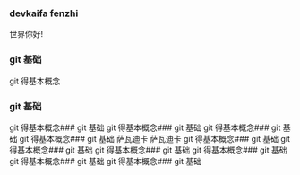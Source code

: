 ###        devkaifa  fenzhi 
世界你好!
### git 基础
git 得基本概念
### git 基础
git 得基本概念### git 基础
git 得基本概念### git 基础
git 得基本概念### git 基础
git 得基本概念### git 基础
萨瓦迪卡
萨瓦迪卡
git 得基本概念### git 基础
git 得基本概念### git 基础
git 得基本概念### git 基础
git 得基本概念### git 基础
git 得基本概念### git 基础
git 得基本概念### git 基础

